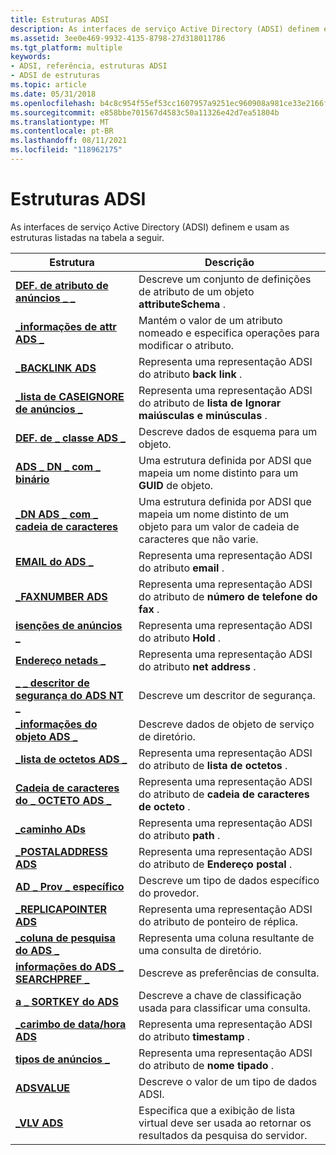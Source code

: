 ```yaml
---
title: Estruturas ADSI
description: As interfaces de serviço Active Directory (ADSI) definem e usam as estruturas listadas na tabela a seguir.
ms.assetid: 3ee0e469-9932-4135-8798-27d318011786
ms.tgt_platform: multiple
keywords:
- ADSI, referência, estruturas ADSI
- ADSI de estruturas
ms.topic: article
ms.date: 05/31/2018
ms.openlocfilehash: b4c8c954f55ef53cc1607957a9251ec960908a981ce33e2166f45eef42251abb
ms.sourcegitcommit: e858bbe701567d4583c50a11326e42d7ea51804b
ms.translationtype: MT
ms.contentlocale: pt-BR
ms.lasthandoff: 08/11/2021
ms.locfileid: "118962175"
---
```

# <a name="adsi-structures"></a>Estruturas ADSI

As interfaces de serviço Active Directory (ADSI) definem e usam as estruturas listadas na tabela a seguir.



| Estrutura                                                                      | Descrição                                                                                                    |
|--------------------------------------------------------------------------------|----------------------------------------------------------------------------------------------------------------|
| [**DEF. de atributo de anúncios \_ \_**](/windows/desktop/api/Iads/ns-iads-ads_attr_def)<br/>                              | Descreve um conjunto de definições de atributo de um objeto **attributeSchema** .<br/>                          |
| [**\_informações de attr ADS \_**](/windows/desktop/api/Iads/ns-iads-ads_attr_info)<br/>                            | Mantém o valor de um atributo nomeado e especifica operações para modificar o atributo.<br/>              |
| [**\_BACKLINK ADS**](/windows/win32/api/iads/ns-iads-ads_backlink)<br/>                               | Representa uma representação ADSI do atributo **back link** .<br/>                                   |
| [**\_lista de CASEIGNORE de anúncios \_**](/windows/desktop/api/Iads/ns-iads-ads_caseignore_list)<br/>                | Representa uma representação ADSI do atributo de **lista de Ignorar maiúsculas e minúsculas** .<br/>                            |
| [**DEF. de \_ classe ADS \_**](/windows/desktop/api/Iads/ns-iads-ads_class_def)<br/>                            | Descreve dados de esquema para um objeto.<br/>                                                                |
| [**ADS \_ DN \_ com \_ binário**](/windows/win32/api/iads/ns-iads-ads_dn_with_binary)<br/>                 | Uma estrutura definida por ADSI que mapeia um nome distinto para um **GUID** de objeto.<br/>                     |
| [**\_DN ADS \_ com \_ cadeia de caracteres**](/windows/win32/api/iads/ns-iads-ads_dn_with_string)<br/>                 | Uma estrutura definida por ADSI que mapeia um nome distinto de um objeto para um valor de cadeia de caracteres que não varie.<br/> |
| [**EMAIL do ADS \_**](/windows/win32/api/iads/ns-iads-ads_email)<br/>                                     | Representa uma representação ADSI do atributo **email** .<br/>                                       |
| [**\_FAXNUMBER ADS**](/windows/win32/api/iads/ns-iads-ads_faxnumber)<br/>                             | Representa uma representação ADSI do atributo de **número de telefone do fax** .<br/>                  |
| [**isenções de anúncios \_**](/windows/win32/api/iads/ns-iads-ads_hold)<br/>                                       | Representa uma representação ADSI do atributo **Hold** .<br/>                                        |
| [**Endereço netads \_**](/windows/win32/api/iads/ns-iads-ads_netaddress)<br/>                           | Representa uma representação ADSI do atributo **net address** .<br/>                                 |
| [**\_ \_ descritor de segurança do ADS NT \_**](/windows/win32/api/iads/ns-iads-ads_nt_security_descriptor)<br/> | Descreve um descritor de segurança.<br/>                                                                    |
| [**\_informações do objeto ADS \_**](/windows/desktop/api/Iads/ns-iads-ads_object_info)<br/>                        | Descreve dados de objeto de serviço de diretório.<br/>                                                            |
| [**\_lista de octetos ADS \_**](/windows/desktop/api/Iads/ns-iads-ads_octet_list)<br/>                          | Representa uma representação ADSI do atributo de **lista de octetos** .<br/>                                  |
| [**Cadeia de caracteres do \_ OCTETO ADS \_**](/windows/win32/api/iads/ns-iads-ads_octet_string)<br/>                      | Representa uma representação ADSI do atributo de **cadeia de caracteres de octeto** .<br/>                                |
| [**\_caminho ADs**](/windows/win32/api/iads/ns-iads-ads_path)<br/>                                       | Representa uma representação ADSI do atributo **path** .<br/>                                        |
| [**\_POSTALADDRESS ADS**](/windows/win32/api/iads/ns-iads-ads_postaladdress)<br/>                     | Representa uma representação ADSI do atributo de **Endereço postal** .<br/>                              |
| [**AD \_ Prov \_ específico**](/windows/win32/api/iads/ns-iads-ads_prov_specific)<br/>                    | Descreve um tipo de dados específico do provedor.<br/>                                                            |
| [**\_REPLICAPOINTER ADS**](/windows/win32/api/iads/ns-iads-ads_replicapointer)<br/>                   | Representa uma representação ADSI do atributo de ponteiro de réplica.<br/>                                 |
| [**\_coluna de pesquisa do ADS \_**](/windows/desktop/api/Iads/ns-iads-ads_search_column)<br/>                    | Representa uma coluna resultante de uma consulta de diretório.<br/>                                               |
| [**informações do ADS \_ SEARCHPREF \_**](/windows/desktop/api/Iads/ns-iads-ads_searchpref_info)<br/>                | Descreve as preferências de consulta.<br/>                                                                        |
| [**a \_ SORTKEY do ADS**](/windows/desktop/api/Iads/ns-iads-ads_sortkey)<br/>                                 | Descreve a chave de classificação usada para classificar uma consulta.<br/>                                                    |
| [**\_carimbo de data/hora ADS**](/windows/win32/api/iads/ns-iads-ads_timestamp)<br/>                             | Representa uma representação ADSI do atributo **timestamp** .<br/>                                   |
| [**tipos de anúncios \_**](/windows/win32/api/iads/ns-iads-ads_typedname)<br/>                             | Representa uma representação ADSI do atributo de **nome tipado** .<br/>                                  |
| [**ADSVALUE**](/windows/desktop/api/Iads/ns-iads-adsvalue)<br/>                                        | Descreve o valor de um tipo de dados ADSI.<br/>                                                           |
| [**\_VLV ADS**](/windows/desktop/api/Iads/ns-iads-ads_vlv)<br/>                                         | Especifica que a exibição de lista virtual deve ser usada ao retornar os resultados da pesquisa do servidor.<br/>  |



 

 

 





